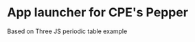 App launcher for CPE's Pepper
=============================

Based on Three JS periodic table example
